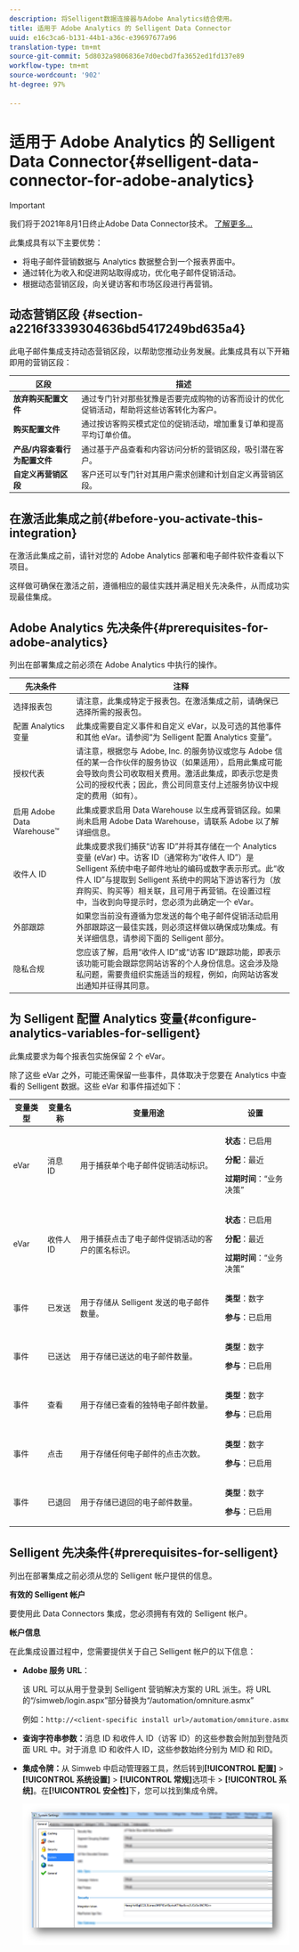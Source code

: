 ```yaml
---
description: 将Selligent数据连接器与Adobe Analytics结合使用。
title: 适用于 Adobe Analytics 的 Selligent Data Connector
uuid: e16c3ca6-b131-44b1-a36c-e39697677a96
translation-type: tm+mt
source-git-commit: 5d8032a9806836e7d0ecbd7fa3652ed1fd137e89
workflow-type: tm+mt
source-wordcount: '902'
ht-degree: 97%

---
```



# 适用于 Adobe Analytics 的 Selligent Data Connector{#selligent-data-connector-for-adobe-analytics}

>[!IMPORTANT]
>
>我们将于2021年8月1日终止Adobe Data Connector技术。 [了解更多...](/help/import/data-connectors/data-connectors-eol.md)

此集成具有以下主要优势：

* 将电子邮件营销数据与 Analytics 数据整合到一个报表界面中。
* 通过转化为收入和促进网站取得成功，优化电子邮件促销活动。
* 根据动态营销区段，向关键访客和市场区段进行再营销。

## 动态营销区段 {#section-a2216f3339304636bd5417249bd635a4}

此电子邮件集成支持动态营销区段，以帮助您推动业务发展。此集成具有以下开箱即用的营销区段：

| 区段 | 描述 |
|---|---|
| **放弃购买配置文件** | 通过专门针对那些犹豫是否要完成购物的访客而设计的优化促销活动，帮助将这些访客转化为客户。 |
| **购买配置文件** | 通过按访客购买模式定位的促销活动，增加重复订单和提高平均订单价值。 |
| **产品/内容查看行为配置文件** | 通过基于产品查看和内容访问分析的营销区段，吸引潜在客户。 |
| **自定义再营销区段** | 客户还可以专门针对其用户需求创建和计划自定义再营销区段。 |

## 在激活此集成之前{#before-you-activate-this-integration}

在激活此集成之前，请针对您的 Adobe Analytics 部署和电子邮件软件查看以下项目。

这样做可确保在激活之前，遵循相应的最佳实践并满足相关先决条件，从而成功实现最佳集成。

## Adobe Analytics 先决条件{#prerequisites-for-adobe-analytics}

列出在部署集成之前必须在 Adobe Analytics 中执行的操作。

| 先决条件 | 注释 |
|---|---|
| 选择报表包 | 请注意，此集成特定于报表包。在激活集成之前，请确保已选择所需的报表包。 |
| 配置 Analytics 变量 | 此集成需要自定义事件和自定义 eVar，以及可选的其他事件和其他 eVar。请参阅“为 Selligent 配置 Analytics 变量”。 |
| 授权代表 | 请注意，根据您与 Adobe, Inc. 的服务协议或您与 Adobe 信任的某一合作伙伴的服务协议（如果适用），启用此集成可能会导致向贵公司收取相关费用。激活此集成，即表示您是贵公司的授权代表；因此，贵公司同意支付上述服务协议中规定的费用（如有）。 |
| 启用 Adobe Data Warehouse™ | 此集成要求启用 Data Warehouse 以生成再营销区段。如果尚未启用 Adobe Data Warehouse，请联系 Adobe 以了解详细信息。 |
| 收件人 ID | 此集成要求我们捕获“访客 ID”并将其存储在一个 Analytics 变量 (eVar) 中。访客 ID（通常称为“收件人 ID”）是 Selligent 系统中电子邮件地址的编码或数字表示形式。此“收件人 ID”与提取到 Selligent 系统中的网站下游访客行为（放弃购买、购买等）相关联，且可用于再营销。在设置过程中，当收到向导提示时，您必须为此确定一个 eVar。 |
| 外部跟踪 | 如果您当前没有遵循为您发送的每个电子邮件促销活动启用外部跟踪这一最佳实践，则必须这样做以确保成功集成。有关详细信息，请参阅下面的 Selligent 部分。 |
| 隐私合规 | 您应该了解，启用“收件人 ID”或“访客 ID”跟踪功能，即表示该功能可能会跟踪您网站访客的个人身份信息。这会涉及隐私问题，需要贵组织实施适当的规程，例如，向网站访客发出通知并征得其同意。 |

## 为 Selligent 配置 Analytics 变量{#configure-analytics-variables-for-selligent}

此集成要求为每个报表包实施保留 2 个 eVar。

除了这些 eVar 之外，可能还需保留一些事件，具体取决于您要在 Analytics 中查看的 Selligent 数据。这些 eVar 和事件描述如下：

<table id="table_2FFB865DBD80412F90DA8E224B12FB62"> 
 <thead> 
  <tr> 
   <th colname="col1" class="entry"> 变量类型 </th> 
   <th colname="col2" class="entry"> 变量名称 </th> 
   <th colname="col3" class="entry"> 变量用途 </th> 
   <th colname="col4" class="entry"> 设置 </th> 
  </tr>
 </thead>
 <tbody> 
  <tr> 
   <td colname="col1"> eVar </td> 
   <td colname="col2"> 消息 ID </td> 
   <td colname="col3"> 用于捕获单个电子邮件促销活动标识。 </td> 
   <td colname="col4"> <p><b>状态</b>：已启用 </p> <p><b>分配</b>：最近 </p> <p><b>过期时间</b>：“业务决策” </p> </td> 
  </tr> 
  <tr> 
   <td colname="col1"> eVar </td> 
   <td colname="col2"> 收件人 ID </td> 
   <td colname="col3"> 用于捕获点击了电子邮件促销活动的客户的匿名标识。 </td> 
   <td colname="col4"> <p><b>状态</b>：已启用 </p> <p><b>分配</b>：最近 </p> <p><b>过期时间</b>：“业务决策” </p> </td> 
  </tr> 
  <tr> 
   <td colname="col1"> 事件 </td> 
   <td colname="col2"> 已发送 </td> 
   <td colname="col3"> 用于存储从 Selligent 发送的电子邮件数量。 </td> 
   <td colname="col4"> <p><b>类型</b>：数字 </p> <p><b>参与</b>：已启用 </p> </td> 
  </tr> 
  <tr> 
   <td colname="col1"> 事件 </td> 
   <td colname="col2"> 已送达 </td> 
   <td colname="col3"> 用于存储已送达的电子邮件数量。 </td> 
   <td colname="col4"> <p><b>类型</b>：数字 </p> <p><b>参与</b>：已启用 </p> </td> 
  </tr> 
  <tr> 
   <td colname="col1"> 事件 </td> 
   <td colname="col2"> 查看 </td> 
   <td colname="col3"> 用于存储已查看的独特电子邮件数量。 </td> 
   <td colname="col4"> <p><b>类型</b>：数字 </p> <p><b>参与</b>：已启用 </p> </td> 
  </tr> 
  <tr> 
   <td colname="col1"> 事件 </td> 
   <td colname="col2"> 点击 </td> 
   <td colname="col3"> 用于存储任何电子邮件的点击次数。 </td> 
   <td colname="col4"> <p><b>类型</b>：数字 </p> <p><b>参与</b>：已启用 </p> </td> 
  </tr> 
  <tr> 
   <td colname="col1"> 事件 </td> 
   <td colname="col2"> 已退回 </td> 
   <td colname="col3"> 用于存储已退回的电子邮件数量。 </td> 
   <td colname="col4"> <p><b>类型</b>：数字 </p> <p><b>参与</b>：已启用 </p> </td> 
  </tr> 
 </tbody> 
</table>

## Selligent 先决条件{#prerequisites-for-selligent}

列出在部署集成之前必须从您的 Selligent 帐户提供的信息。

**有效的 Selligent 帐户**

要使用此 Data Connectors 集成，您必须拥有有效的 Selligent 帐户。

**帐户信息**

在此集成设置过程中，您需要提供关于自己 Selligent 帐户的以下信息：

* **Adobe 服务 URL**：

   该 URL 可以从用于登录到 Selligent 营销解决方案的 URL 派生。将 URL 的“/simweb/login.aspx”部分替换为“/automation/omniture.asmx”

   例如：`http://<client-specific install url>/automation/omniture.asmx`

* **查询字符串参数：**&#x200B;消息 ID 和收件人 ID（访客 ID）的这些参数会附加到登陆页面 URL 中。对于消息 ID 和收件人 ID，这些参数始终分别为 MID 和 RID。

* **集成令牌：**&#x200B;从 Simweb 中启动管理器工具，然后转到&#x200B;**[!UICONTROL 配置]** > **[!UICONTROL 系统设置]** > **[!UICONTROL 常规]**&#x200B;选项卡 > **[!UICONTROL 系统]**。在&#x200B;**[!UICONTROL 安全性]**&#x200B;下，您可以找到集成令牌。

   ![](assets/selligent-integration_token.png)
